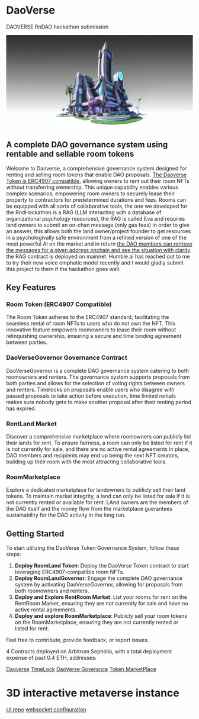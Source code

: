 # DaoVerse
DAOVERSE RnDAO hackathon submission

![Daoverse](./utils/daoverse-git.png)

## A complete DAO governance system using rentable and sellable room tokens
Welcome to Daoverse, a comprehensive governance system designed for renting and selling room tokens that enable DAO proposals. [The Daoverse Token is ERC4907 compatible](https://eips.ethereum.org/EIPS/eip-4907), allowing owners to rent out their room NFTs without transferring ownership. This unique capability enables various complex scenarios, empowering room owners to securely lease their property to contractors for predetermined durations and fees.
Rooms can be equipped with all sorts of collaborative tools, the one we developed for the RndHackathon is a RAG (LLM interacting with a database of organizational psychology resources), the RAG is called Eva and requires land owners to submit an on-chan message (only gas fees) in order to give an answer, this allows both the land owner/project founder to get resources in a psychologivally safe environment from a refined version of one of the most powerful AI on the market and in return [the DAO members can retrieve the messages for a given address onchain and see the situation with clarity](https://arbiscan.io/address/0x223e553d5939b4DBe523a58dccCC41e7AbBADea2) the RAG contract is deployed on mainnet.
Humble.ai has reached out to me to try their new voice emphatic model recently and I would gladly submit this project to them if the hackathon goes well.

## Key Features
### Room Token (ERC4907 Compatible)
The Room Token adheres to the ERC4907 standard, facilitating the seamless rental of room NFTs to users who do not own the NFT. This innovative feature empowers roomowners to lease their room without relinquishing ownership, ensuring a secure and time binding agreement between parties.

### DaoVerseGovernor Governance Contract
DaoVerseGovernor is a complete DAO governance system catering to both roomowners and renters. The governance system supports proposals from both parties and allows for the selection of voting rights between owners and renters. Timelocks on proposals enable users who disagree with passed proposals to take action before execution, time limited rentals makes sure nobody gets to make another proposal after their renting period has expired.

### RentLand Market
Discover a comprehensive marketplace where roomowners can publicly list their lands for rent. To ensure fairness, a room can only be listed for rent if it is not currently for sale, and there are no active rental agreements in place, DAO members and recipients may end up being the next NFT creators, building up their room with the most attracting collaborative tools.

### RoomMarketplace
Explore a dedicated marketplace for landowners to publicly sell their land tokens. To maintain market integrity, a land can only be listed for sale if it is not currently rented or available for rent. LAnd owners are the members of the DAO itself and the money flow from the marketplace guerantees sustainability for the DAO activity in the long run.

## Getting Started
To start utilizing the DaoVerse Token Governance System, follow these steps:
1. **Deploy RoomLand Token**: Deploy the DaoVerse Token contract to start leveraging ERC4907-compatible room NFTs.
2. **Deploy RoomLandGovernor**: Engage the complete DAO governance system by activating DaoVerseGovernor, allowing for proposals from both roomowners and renters.
3. **Deploy and Explore RentRoom Market**: List your rooms for rent on the RentRoom Market, ensuring they are not currently for sale and have no active rental agreements.
4. **Deploy and explore RoomMarketplace**: Publicly sell your room tokens on the RoomMarketplace, ensuring they are not currently rented or listed for rent.

Feel free to contribute, provide feedback, or report issues.

4 Contracts deployed on Arbitrum Sepholia, with a total deployment expense of past 0.4 ETH, addresses:

[Daoverse](https://sepolia.arbiscan.io/address/0xc30058704d917e050d84999bd93a16a2e7c1b893)
[TimeLock](https://sepolia.arbiscan.io/address/0x2dd67797f0c9db63500992819827abc2e3932a22)
[DaoVerse Goverance](https://sepolia.arbiscan.io/address/0x46fcc2026b056e33c71cc3de99a5cb462a14383e)
[Token MarketPlace](https://sepolia.arbiscan.io/address/0x27c1884b8b1487d7a727a61746151401e32499b1)

# 3D interactive metaverse instance
[UI repo](https://github.com/jilt/DAOVerse-3D)
[websocket configuration](https://github.com/jilt/DAOVerse-websocket)
